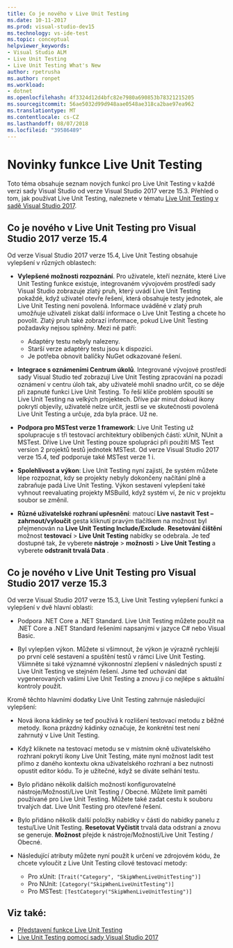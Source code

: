 ```yaml
---
title: Co je nového v Live Unit Testing
ms.date: 10-11-2017
ms.prod: visual-studio-dev15
ms.technology: vs-ide-test
ms.topic: conceptual
helpviewer_keywords:
- Visual Studio ALM
- Live Unit Testing
- Live Unit Testing What's New
author: rpetrusha
ms.author: ronpet
ms.workload:
- dotnet
ms.openlocfilehash: 4f3324d12d4bfc82e7980a690853b78321215205
ms.sourcegitcommit: 56ae5032d99d948aae0548ae318ca2bae97ea962
ms.translationtype: MT
ms.contentlocale: cs-CZ
ms.lasthandoff: 08/07/2018
ms.locfileid: "39586489"
---
```

# <a name="whats-new-in-live-unit-testing"></a>Novinky funkce Live Unit Testing

Toto téma obsahuje seznam nových funkcí pro Live Unit Testing v každé verzi sady Visual Studio od verze Visual Studio 2017 verze 15.3. Přehled o tom, jak používat Live Unit Testing, naleznete v tématu [Live Unit Testing v sadě Visual Studio 2017](live-unit-testing.md).

## <a name="whats-new-in-live-unit-testing-for-visual-studio-2017-version-154"></a>Co je nového v Live Unit Testing pro Visual Studio 2017 verze 15.4

Od verze Visual Studio 2017 verze 15.4, Live Unit Testing obsahuje vylepšení v různých oblastech:

- **Vylepšené možnosti rozpoznání**. Pro uživatele, kteří neznáte, které Live Unit Testing funkce existuje, integrovaném vývojovém prostředí sady Visual Studio zobrazuje zlatý pruh, který uvádí Live Unit Testing pokaždé, když uživatel otevře řešení, která obsahuje testy jednotek, ale Live Unit Testing není povolená. Informace uváděné v zlatý pruh umožňuje uživateli získat další informace o Live Unit Testing a chcete ho povolit. Zlatý pruh také zobrazí informace, pokud Live Unit Testing požadavky nejsou splněny. Mezi ně patří:

   - Adaptéry testu nebyly nalezeny.
   - Starší verze adaptéry testu jsou k dispozici.
   - Je potřeba obnovit balíčky NuGet odkazované řešení. 

- **Integrace s oznámeními Centrum úkolů**. Integrované vývojové prostředí sady Visual Studio teď zobrazují Live Unit Testing zpracování na pozadí oznámení v centru úloh tak, aby uživatelé mohli snadno určit, co se děje při zapnuté funkci Live Unit Testing. To řeší klíče problém spouští se Live Unit Testing na velkých projektech. Dříve pár minut dokud ikony pokrytí objevily, uživatelé nelze určit, jestli se ve skutečnosti povolená Live Unit Testing a určuje, zda byla práce. Už ne.

- **Podpora pro MSTest verze 1 framework**: Live Unit Testing už spolupracuje s tři testovací architektury oblíbených částí: xUnit, NUnit a MSTest. Dříve Live Unit Testing pouze spolupráci při použití MS Test version 2 projektů testů jednotek MSTest. Od verze Visual Studio 2017 verze 15.4, teď podporuje také MSTest verze 1 i. 

- **Spolehlivost a výkon**: Live Unit Testing nyní zajistí, že systém můžete lépe rozpoznat, kdy se projekty nebyly dokončeny načítání plně a zabraňuje padá Live Unit Testing. Výkon sestavení vylepšení také vyhnout reevaluating projekty MSBuild, když systém ví, že nic v projektu soubor se změnil.  

- **Různé uživatelské rozhraní upřesnění**: matoucí **Live nastavit Test – zahrnout/vyloučit** gesta kliknutí pravým tlačítkem na možnost byl přejmenován na **Live Unit Testing Include/Exclude**. **Resetování čištění** možnost **testovací** > **Live Unit Testing** nabídky se odebrala. Je teď dostupné tak, že vyberete **nástroje** > **možnosti** > **Live Unit Testing** a vyberete **odstranit trvalá Data** .

## <a name="whats-new-in-live-unit-testing-for-visual-studio-2017-version-153"></a>Co je nového v Live Unit Testing pro Visual Studio 2017 verze 15.3

Od verze Visual Studio 2017 verze 15.3, Live Unit Testing vylepšení funkcí a vylepšení v dvě hlavní oblasti:

- Podpora .NET Core a .NET Standard. Live Unit Testing můžete použít na .NET Core a .NET Standard řešeními napsanými v jazyce C# nebo Visual Basic.
 
-  Byl vylepšen výkon. Můžete si všimnout, že výkon je výrazně rychlejší po první celé sestavení a spuštění testů v rámci Live Unit Testing. Všimněte si také významné výkonnostní zlepšení v následných spustí z Live Unit Testing ve stejném řešení. Jsme teď uchování dat vygenerovaných vašimi Live Unit Testing a znovu ji co nejlépe s aktuální kontroly použít. 
 
Kromě těchto hlavními dodatky Live Unit Testing zahrnuje následující vylepšení: 

- Nová ikona kádinky se teď používá k rozlišení testovací metodu z běžné metody. Ikona prázdný kádinky označuje, že konkrétní test není zahrnutý v Live Unit Testing. 

- Když kliknete na testovací metodu se v místním okně uživatelského rozhraní pokrytí ikony Live Unit Testing, máte nyní možnost ladit test přímo z daného kontextu okna uživatelského rozhraní a bez nutnosti opustit editor kódu. To je užitečné, když se díváte selhání testu.  

- Bylo přidáno několik dalších možností konfigurovatelné nástroje/Možnosti/Live Unit Testing / Obecné. Můžete limit paměti používané pro Live Unit Testing. Můžete také zadat cestu k souboru trvalých dat. Live Unit Testing pro otevřené řešení. 

- Bylo přidáno několik další položky nabídky v části do nabídky panelu z testu/Live Unit Testing. **Resetovat Vyčistit** trvalá data odstraní a znovu se generuje. **Možnost** přejde k nástroje/Možnosti/Live Unit Testing / Obecné.
  
- Následující atributy můžete nyní použít k určení ve zdrojovém kódu, že chcete vyloučit z Live Unit Testing cílové testovací metody:
   - Pro xUnit: `[Trait("Category", "SkipWhenLiveUnitTesting")]`
   - Pro NUnit: `[Category("SkipWhenLiveUnitTesting")]`
   - Pro MSTest: `[TestCategory("SkipWhenLiveUnitTesting")]`

## <a name="see-also"></a>Viz také:
- [Představení funkce Live Unit Testing](live-unit-testing-intro.md)   
- [Live Unit Testing pomocí sady Visual Studio 2017](live-unit-testing.md)

